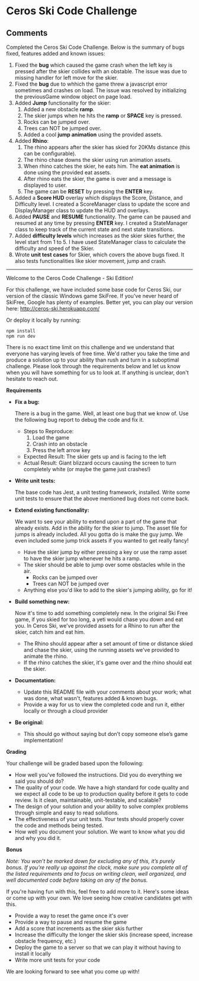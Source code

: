 # Ceros Ski Code Challenge

## **Comments**

Completed the Ceros Ski Code Challenge. Below is the summary of bugs fixed, features added and known issues:

1. Fixed the **bug** which caused the game crash when the left key is pressed after the skier collides with an obstable. The issue was due to missing handler for left move for the skier.
2. Fixed the **bug** due to whhich the game threw a javascript error sometimes and crashes on load. The issue was resolved by initializing the previousGame window object on page load.
3. Added **Jump** functionality for the skier:
   1. Added a new obstacle **ramp**.
   2. The skier jumps when he hits the **ramp** or **SPACE** key is pressed.
   3. Rocks can be jumped over.
   4. Trees can NOT be jumped over.
   5. Added a cool **jump animation** using the provided assets.
4. Added **Rhino**:
   1. The rhino appears after the skier has skied for 20KMs distance (this can be configurable).
   2. The rhino chase downs the skier using run animation assets.
   3. When rhino catches the skier, he eats him. The **eat animation** is done using the provided eat assets.
   4. After rhino eats the skier, the game is over and a message is displayed to user.
   5. The game can be **RESET** by pressing the **ENTER** key.
5. Added a **Score HUD** overlay which displays the Score, Distance, and Difficulty level. I created a ScoreManager class to update the score and DisplayManager class to update the HUD and overlays.
6. Added **PAUSE** and **RESUME** functionality. The game can be paused and resumed at any time by pressing **ENTER** key. I created a StateManager class to keep track of the current state and next state transitions.
7. Added **difficulty levels** which increases as the skier skies further, the level start from 1 to 5. I have used StateManager class to calculate the difficulty and speed of the Skier.
8. Wrote **unit test cases** for Skier, which covers the above bugs fixed. It also tests functionalities like skier movement, jump and crash. 

---

Welcome to the Ceros Code Challenge - Ski Edition!

For this challenge, we have included some base code for Ceros Ski, our version of the classic Windows game SkiFree. If
you've never heard of SkiFree, Google has plenty of examples. Better yet, you can play our version here: 
http://ceros-ski.herokuapp.com/  

Or deploy it locally by running:
```
npm install
npm run dev
```

There is no exact time limit on this challenge and we understand that everyone has varying levels of free time. We'd 
rather you take the time and produce a solution up to your ability than rush and turn in a suboptimal challenge. Please 
look through the requirements below and let us know when you will have something for us to look at. If anything is 
unclear, don't hesitate to reach out.

**Requirements**

* **Fix a bug:**

  There is a bug in the game. Well, at least one bug that we know of. Use the following bug report to debug the code
  and fix it.
  * Steps to Reproduce:
    1. Load the game
    2. Crash into an obstacle
    3. Press the left arrow key
  * Expected Result: The skier gets up and is facing to the left
  * Actual Result: Giant blizzard occurs causing the screen to turn completely white (or maybe the game just crashes!)

* **Write unit tests:**

  The base code has Jest, a unit testing framework, installed. Write some unit tests to ensure that the above mentioned
  bug does not come back.
  
* **Extend existing functionality:**  

  We want to see your ability to extend upon a part of the game that already exists. Add in the ability for the skier to 
  jump. The asset file for jumps is already included. All you gotta do is make the guy jump. We even included some jump 
  trick assets if you wanted to get really fancy!
  * Have the skier jump by either pressing a key or use the ramp asset to have the skier jump whenever he hits a ramp.
  * The skier should be able to jump over some obstacles while in the air. 
    * Rocks can be jumped over
    * Trees can NOT be jumped over
  * Anything else you'd like to add to the skier's jumping ability, go for it!
   
* **Build something new:** 

  Now it's time to add something completely new. In the original Ski Free game, if you skied for too long, 
  a yeti would chase you down and eat you. In Ceros Ski, we've provided assets for a Rhino to run after the skier, 
  catch him and eat him.
  * The Rhino should appear after a set amount of time or distance skied and chase the skier, using the running assets
    we've provided to animate the rhino.
  * If the rhino catches the skier, it's game over and the rhino should eat the skier. 

* **Documentation:**

  * Update this README file with your comments about your work; what was done, what wasn't, features added & known bugs.
  * Provide a way for us to view the completed code and run it, either locally or through a cloud provider
  
* **Be original:**  
  * This should go without saying but don’t copy someone else’s game implementation!

**Grading** 

Your challenge will be graded based upon the following:

* How well you've followed the instructions. Did you do everything we said you should do?
* The quality of your code. We have a high standard for code quality and we expect all code to be up to production 
  quality before it gets to code review. Is it clean, maintainable, unit-testable, and scalable?
* The design of your solution and your ability to solve complex problems through simple and easy to read solutions.
* The effectiveness of your unit tests. Your tests should properly cover the code and methods being tested.
* How well you document your solution. We want to know what you did and why you did it.

**Bonus**

*Note: You won’t be marked down for excluding any of this, it’s purely bonus.  If you’re really up against the clock, 
make sure you complete all of the listed requirements and to focus on writing clean, well organized, and well documented 
code before taking on any of the bonus.*

If you're having fun with this, feel free to add more to it. Here's some ideas or come up with your own. We love seeing 
how creative candidates get with this.
 
* Provide a way to reset the game once it's over  
* Provide a way to pause and resume the game  
* Add a score that increments as the skier skis further 
* Increase the difficulty the longer the skier skis (increase speed, increase obstacle frequency, etc.)
* Deploy the game to a server so that we can play it without having to install it locally
* Write more unit tests for your code

We are looking forward to see what you come up with!
